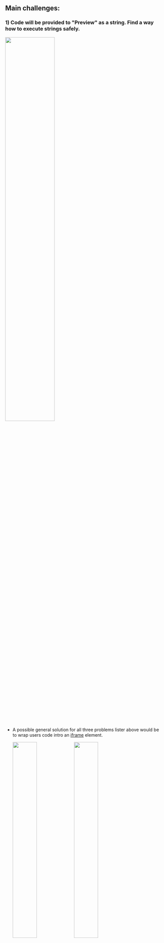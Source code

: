 ## Main challenges: 

### 1) Code will be provided to "Preview" as a string. Find a way how to execute strings safely.
<img src="./readme_static/solution_1_problems.png" width="56%">

* A possible general solution for all three problems lister above would be to wrap users code intro an [iframe](https://developer.mozilla.org/en-US/docs/Web/HTML/Element/iframe) element. 

  <img src="./readme_static/solution_1_option_1.png" width="40%">
  <img src="./readme_static/solution_1_iframe_access.png" width="40%">

  `iframe`s provide two different contexts in which we can execute java script code:

    - in the context of the parent frame 
    - in the context of the `iframe` - there is no visibility of any information that is contained in the parent frame

    There is also a settings of the `iframe` which provides intercommunication 
    between the parent and child. This intercommunication allows 
    parent element to reach out in `iframe`'s code and use some variables and vise versa (`iframe` using parent's code)

---
### 2) Code might have advanced JS syntax in it (such as JSX) that the browser can't execute. Find out how the browser can execute advanced JS syntax. 

- One possible solution is to use a `Transpiler` AKA `Transcompilation` - [Babel](https://babeljs.io/docs/en/)
    <img src="./readme_static/solution_2_option_1.png"  width=50% height=50%>
    <img src="./readme_static/solution_2_option_2.png"  width=40% height=50%>

---

### 3) Code will have imports statements for other/3rd party JS files/packages or CSS. Find a way how to deal with those import statements/downloading 3rd party packages before executing the code 

*  One possible solution is to use a Module Bundler - [Webpack](https://webpack.js.org/)

   <img src="./readme_static/solution_3_option_1.png"  width=60% height=50%>

    For **Option #1** implementation could rely on a plugin  [NpmInstallWebpackPlugin](https://v4.webpack.js.org/plugins/npm-install-webpack-plugin/) 
Usually when `webpack` is bundling the code, if it finds an import statement for a module that is not installed locally will throw an error. 
This plugin slightly changes this behavior, rather than throwing an error it will 
automatically install this module directly from `npm` on the local machine (in this case the API server) and allows `webpack` to continue with the bundling process as usual. 

    <img src="./readme_static/solution_3_option_2.png"  width=67% height=40% />

    For **Option #2** we use a custom written plugin that every time webpack detects
some 3rd party imports such as `React`, `lodash`, `axios`, etc. the plugin makes a request to the `npm` registry and gets the source code of that 3rd party library. The source code then is returned and passed back to webpack so it continues with the bundling process. This is almost identical to **Option #1**, but it doesn't save 
the dependency onto the local machine (API server), even though a caching strategy might help us prevent downloading a library every time someone is trying to import it. 

    <img src="./readme_static/solution_3_option_3.png"  width=60% height=40% />

    **Option #3** can omit the backend API server and instead implement all the webpack 
 processing directly into the `React` application. That means that there will be no outside request or API which in theory it should speed up the process of running the 
 users code. In addition, this approach enforces the webpack processing to be done on the users machine, rather than a backend server.

---
---

## Implementation
   ### 1) Build `bundling` and `transpiling` directly into the `React` app:
   - Removes an extra request to the API server - faster code execution!
   - Don't have to maintain an API server
   - In theory there will be less complexity - no moving code back and forth

   ### 2) Build `bundling` and `transpiling` inside some API:
   - We can cache downloaded `NPM` modules to bundle code faster
   - Will work better for users with slow devices or limited internet connections


   This projects implements the 1st approach: *`bundling` and `transpiling` directly into the `React` app*. There is one drawback, however: 
   
   - **Webpack does't work correctly in the browser** 
  
  A solution for this would be to throw away `Webpack` and `Babel` and use  [ESBuild](https://esbuild.github.io/). This bundler is a single standalone tool that can **extremely fast** transpile + bundle code all in the browser and completely replaces both `Webpack` and `Babel`.

  Rather than hosting its binary the package is fetched from unpkg.com

---

As mentioned in **3)**, **Option #2**, a custom plugin is needed to intercept the default behavior of `ESBuild`. When a bundling file has imported CommonJs/ES module/s, the default behavior of `ESBuild` is to find this module/s on the local machine. Instead, the plugin intercepts this behavior and carries the search itself, telling to `ESBuild` - "Wait, let me find this module and return it back to you". 

This projects will be fetching modules/libraries from [UNPKG](https://unpkg.com/) due to [CORS](https://reactjs.org/docs/cross-origin-errors.html) issues with [NPM](https://www.npmjs.com/) registry. 

<img src="./readme_static/plugin.png" width="80%" height="50%" />

---

To reduce the number of request we are making to `UNPKG` a little caching layer is implemented. 

<img src="./readme_static/caching.png" width="80%" height="50%"  />

Whenever we are trying to fetch a file/package we first determine the path where the file/package is stored inside the **onResolve** and eventually load that file (fetch from unpkg.com) inside of **onLoad**. 

 [IndexedDB](https://developer.mozilla.org/en-US/docs/Web/API/IndexedDB_API) mechanism is used for storing information inside the browser, which is very similar to `localStorage`. 
 Instead of working directly with `IndexedDB`, this projects uses [localforage](https://www.npmjs.com/package/localforage). `Localforage` works with `IndexedDb` or `WebSQL` underneath and falls back on using `localStorage` in browsers with no `IndexedDb` or `WebSQL` support. 

 ---

   ### 3) Redux Design:
   <img src="./readme_static/redux.png" width="70%" height="50%"  />

   Redux store will have 2 separate reducers:
   - Cells: listing of all the different cells (text/code cell) that we want to display
     on the screen. Inside the cells reducer there is a couple of different properties 
     being maintained.
     - data: collection of all the different cells (code/text cells)
     - loading/error flags: allow user to save/fetch list of cells from a remote API (hosted on a users machine)
     - order: makes sure to reflect the exact order of the cells that have been introduced/created


   - Bundles: holds the bundled output from every code cell. 

   Variety of different action creators: 
   - updateCell: For updating a cell whenever user types inside a text/code cell 
   - deleteCell: For deleting a cell
   - insertCellBefore/After: Allows to insert new cells between existing ones 
   - moveCell: Moves cells up/down of a listing 
   - fetchCell: Fetch existing list of cells from the local API


